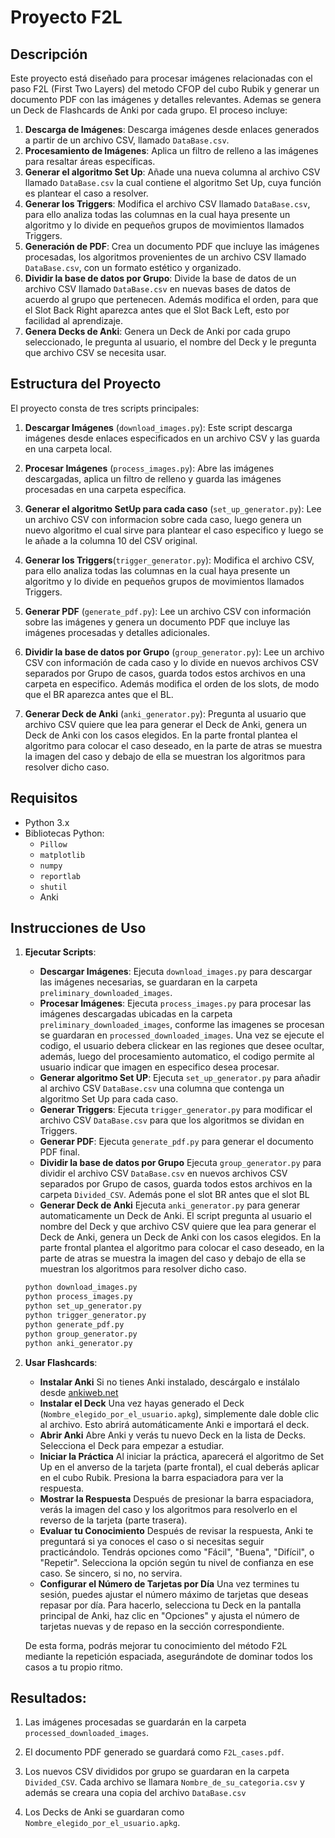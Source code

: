 # Proyecto F2L

## Descripción

Este proyecto está diseñado para procesar imágenes relacionadas con el paso F2L (First Two Layers) del metodo CFOP del cubo Rubik y generar un documento PDF con las imágenes y detalles relevantes. Ademas se genera un Deck de Flashcards de Anki por cada grupo. El proceso incluye:

1. **Descarga de Imágenes**: Descarga imágenes desde enlaces generados a partir de un archivo CSV, llamado `DataBase.csv`.
2. **Procesamiento de Imágenes**: Aplica un filtro de relleno a las imágenes para resaltar áreas específicas.
3. **Generar el algoritmo Set Up**: Añade una nueva columna al archivo CSV llamado `DataBase.csv` la cual contiene el algoritmo Set Up, cuya función es plantear el caso a resolver.
4. **Generar los Triggers**: Modifica el archivo CSV llamado `DataBase.csv`, para ello analiza todas las columnas en la cual haya presente un algoritmo y lo divide en pequeños grupos de movimientos llamados Triggers. 
5. **Generación de PDF**: Crea un documento PDF que incluye las imágenes procesadas, los algoritmos provenientes de un archivo CSV llamado `DataBase.csv`, con un formato estético y organizado.
6. **Dividir la base de datos por Grupo**: Divide la base de datos de un archivo CSV llamado `DataBase.csv` en  nuevas bases de datos de acuerdo al grupo que pertenecen. Además modifica el orden, para que el Slot Back Right aparezca antes que el Slot Back Left, esto por facilidad al aprendizaje.
7. **Genera Decks de Anki**: Genera un Deck de Anki por cada grupo seleccionado, le pregunta al usuario, el nombre del Deck y le pregunta que archivo CSV se necesita usar.

## Estructura del Proyecto

El proyecto consta de tres scripts principales:

1. **Descargar Imágenes** (`download_images.py`): Este script descarga imágenes desde enlaces especificados en un archivo CSV y las guarda en una carpeta local.

2. **Procesar Imágenes** (`process_images.py`): Abre las imágenes descargadas, aplica un filtro de relleno y guarda las imágenes procesadas en una carpeta específica.

3. **Generar el algoritmo SetUp para cada caso** (`set_up_generator.py`): Lee un archivo CSV con informacion sobre cada caso, luego genera un nuevo algoritmo el cual sirve para plantear el caso especifico y luego se le añade a la columna 10 del CSV original.

4. **Generar los Triggers**(`trigger_generator.py`): Modifica el archivo CSV, para ello analiza todas las columnas en la cual haya presente un algoritmo y lo divide en pequeños grupos de movimientos llamados Triggers. 

5. **Generar PDF** (`generate_pdf.py`): Lee un archivo CSV con información sobre las imágenes y genera un documento PDF que incluye las imágenes procesadas y detalles adicionales.


6. **Dividir la base de datos por Grupo** (`group_generator.py`): Lee un archivo CSV con información de cada caso y lo divide en nuevos archivos CSV separados por Grupo de casos, guarda todos estos archivos en una carpeta en especifico. Además modifica el orden de los slots, de modo que el BR aparezca antes que el BL.

7. **Generar Deck de Anki** (`anki_generator.py`): Pregunta al usuario que archivo CSV quiere que lea para generar el Deck de Anki, genera un Deck de Anki con los casos elegidos. En la parte frontal plantea el algoritmo para colocar el caso deseado, en la parte de atras se muestra la imagen del caso y debajo de ella se muestran los algoritmos para resolver dicho caso. 

## Requisitos

- Python 3.x
- Bibliotecas Python:
  - `Pillow`
  - `matplotlib`
  - `numpy`
  - `reportlab`
  - `shutil`
  - Anki

## Instrucciones de Uso

1. **Ejecutar Scripts**:
   - **Descargar Imágenes**: Ejecuta `download_images.py` para descargar las imágenes necesarias, se guardaran en la carpeta `preliminary_downloaded_images`.
   - **Procesar Imágenes**: Ejecuta `process_images.py` para procesar las imágenes descargadas ubicadas en la carpeta `preliminary_downloaded_images`, conforme las imagenes se procesan se guardaran en `processed_downloaded_images`. Una vez se ejecute el codigo, el usuario debera clickear en las regiones que desee ocultar, además, luego del procesamiento automatico, el codigo permite al usuario indicar que imagen en especifico desea procesar.
   - **Generar algoritmo Set UP**: Ejecuta `set_up_generator.py` para añadir al archivo CSV `DataBase.csv` una columna que contenga un algoritmo Set Up para cada caso.
   - **Generar Triggers**: Ejecuta `trigger_generator.py` para modificar el archivo CSV `DataBase.csv` para que los algoritmos se dividan en Triggers.
   - **Generar PDF**: Ejecuta `generate_pdf.py` para generar el documento PDF final.
   - **Dividir la base de datos por Grupo** Ejecuta `group_generator.py` para dividir el archivo CSV `DataBase.csv` en nuevos archivos CSV separados por Grupo de casos, guarda todos estos archivos en la carpeta `Divided_CSV`. Además pone el slot BR antes que el slot BL
   - **Generar Deck de Anki** Ejecuta `anki_generator.py` para generar automaticamente un Deck de Anki. El script pregunta al usuario el nombre del Deck y que archivo CSV quiere que lea para generar el Deck de Anki, genera un Deck de Anki con los casos elegidos. En la parte frontal plantea el algoritmo para colocar el caso deseado, en la parte de atras se muestra la imagen del caso y debajo de ella se muestran los algoritmos para resolver dicho caso. 

   ```bash
   python download_images.py
   python process_images.py
   python set_up_generator.py
   python trigger_generator.py
   python generate_pdf.py
   python group_generator.py
   python anki_generator.py
    ```
2. **Usar Flashcards**:
    - **Instalar Anki** Si no tienes Anki instalado, descárgalo e instálalo desde [ankiweb.net](https://apps.ankiweb.net/)
    - **Instalar el Deck** Una vez hayas generado el Deck (`Nombre_elegido_por_el_usuario.apkg`), simplemente dale doble clic al archivo. Esto abrirá automáticamente Anki e importará el deck.
    - **Abrir Anki** Abre Anki y verás tu nuevo Deck en la lista de Decks. Selecciona el Deck para empezar a estudiar.
    - **Iniciar la Práctica** Al iniciar la práctica, aparecerá el algoritmo de Set Up en el anverso de la tarjeta (parte frontal), el cual deberás aplicar en el cubo Rubik. Presiona la barra espaciadora para ver la respuesta.
    - **Mostrar la Respuesta** Después de presionar la barra espaciadora, verás la imagen del caso y los algoritmos para resolverlo en el reverso de la tarjeta (parte trasera).
    - **Evaluar tu Conocimiento** Después de revisar la respuesta, Anki te preguntará si ya conoces el caso o si necesitas seguir practicándolo. Tendrás opciones como "Fácil", "Buena", "Difícil", o "Repetir". Selecciona la opción según tu nivel de confianza en ese caso. Se sincero, si no, no servira.
    - **Configurar el Número de Tarjetas por Día** Una vez termines tu sesión, puedes ajustar el número máximo de tarjetas que deseas repasar por día. Para hacerlo, selecciona tu Deck en la pantalla principal de Anki, haz clic en "Opciones" y ajusta el número de tarjetas nuevas y de repaso en la sección correspondiente.

    De esta forma, podrás mejorar tu conocimiento del método F2L mediante la repetición espaciada, asegurándote de dominar todos los casos a tu propio ritmo.


## Resultados:

1. Las imágenes procesadas se guardarán en la carpeta `processed_downloaded_images`.

2. El documento PDF generado se guardará como `F2L_cases.pdf`.

3. Los nuevos CSV divididos por grupo se guardaran en la carpeta `Divided_CSV`. Cada archivo se llamara `Nombre_de_su_categoria.csv` y además se creara una copia del archivo `DataBase.csv`

4. Los Decks de Anki se guardaran como `Nombre_elegido_por_el_usuario.apkg`.

